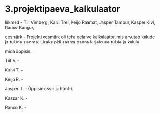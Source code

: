 # 3.projektipaeva_kalkulaator

liikmed - Tiit Vimberg, Kalvi Trei, Keijo Raamat, Jasper Tambur, Kasper Kivi, Rando Kangur,

eesmärk - Projekti eesmärk oli teha eelarve kalkulaator, mis arvutab kulude ja tulude summa. Lisaks pidi saama panna kirjelduse tulule ja kulule.

mida õppisin:

Tiit V. - 

Kalvi T. -

Keijo R. - 

Jasper T. - Õppisin css-i ja html-i.

Kaspar K. - 

Rando K. - 
